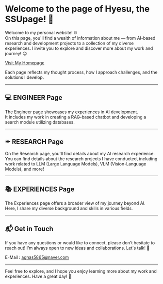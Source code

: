 # Welcome to the page of Hyesu, the SSUpage! 🎉

Welcome to my personal website! 🌐  
On this page, you'll find a wealth of information about me — from AI-based research and development projects to a collection of my diverse experiences. 
I invite you to explore and discover more about my work and journey! 😊

[Visit My Homepage](https://statrav.github.io/ssupage/)

Each page reflects my thought process, how I approach challenges, and the solutions I develop.  

---

## 💻 **ENGINEER Page**
The Engineer page showcases my experiences in AI development.  
It includes my work in creating a RAG-based chatbot and developing a search module utilizing databases.  

---

## ✒ **RESEARCH Page**
On the Research page, you'll find details about my AI research experience.  
You can find details about the research projects I have conducted, including work related to LLM (Large Language Models), VLM (Vision-Language Models), and more!

---

## 📚 **EXPERIENCES Page**
The Experiences page offers a broader view of my journey beyond AI.  
Here, I share my diverse background and skills in various fields.

---

## 📬 **Get in Touch**
If you have any questions or would like to connect, please don't hesitate to reach out! I'm always open to new ideas and collaborations. 
Let's talk! 🤝

E-Mail : agnas5865@naver.com

---

Feel free to explore, and I hope you enjoy learning more about my work and experiences. Have a great day! 🌟
